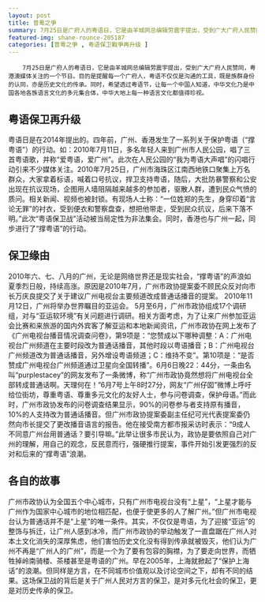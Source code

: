 ```yaml
---
layout: post
title: 普粵之爭
summary: 7月25日是广府人的粤语日，它是由羊城网总编辑劳震宇提出，受到广大广府人民赞同，粤港澳媒体关注的一个节日。目的是提醒每一个广府人，粤语不仅仅是沟通的工具，既是族群身份的认同，亦是历史文化的传承。同时，希望透过粤语节，让每一个中国人知道，中华文化乃是中国各地各族语言文化的多元集合体，中华大地上每一种语言文化都值得珍视。
featured-img: shane-rounce-205187
categories: [普粵之爭 , 粤语保卫戰爭再升级 ]
---
```



```
    7月25日是广府人的粤语日，它是由羊城网总编辑劳震宇提出，受到广大广府人民赞同，粤港澳媒体关注的一个节日。目的是提醒每一个广府人，粤语不仅仅是沟通的工具，既是族群身份的认同，亦是历史文化的传承。同时，希望透过粤语节，让每一个中国人知道，中华文化乃是中国各地各族语言文化的多元集合体，中华大地上每一种语言文化都值得珍视。

```

粤语保卫再升级
------
   粤语日是在2014年提出的。四年前，广州、香港发生了一系列关于保护粤语（“撑粤语”）的行动。如：2010年7月11日，多名年轻人来到广州市人民公园，唱了三首粤语歌，并称“爱粤语，爱广州”。此次在人民公园的“我为粤语大声唱”的闪唱行动引来不少媒体关注。2010年7月25日，广州市海珠区江南西地铁口聚集上万名群众，大家拿着标语，喊着口号抗议，捍卫支持粤语，随后，大批防暴警察和公安出现在抗议现场，企图用人墙阻隔越来越多的参加者，驱散人群，遭到民众气愤的质问。相关新闻、视频也被封锁。有现场人士称：“一位姓郑的先生，身穿印着“言论无罪”的衬衣，受到便衣和警察盘查，想把他带走，受到民众抗议，后来下落不明。”此次“粤语保卫战”活动被当局定性为非法集会。同时，香港也与广州一起，同步进行了“撑粤语”的行动。

保卫缘由
------
   2010年六、七、八月的广州，无论是网络世界还是现实社会，“撑粤语”的声浪如夏季烈日般，持续高涨。原因是2010年7月，广州市政协提案委不顾民众反对向市长万庆良提交了关于建议广州电视台主要频道改成普通话播音的提案。
   2010年11月12日，广州将举办世界瞩目的亚运会。 5月至6月，广州市政协组成17个调研组，对与“亚运软环境”有关问题进行调研。相关方面考虑，为了让来广州参加亚运会比赛和来旅游的国内外宾客了解亚运和本地新闻资讯，广州市政协在网上发布了《广州电视台播音情况调查问卷》，第9项是：“您赞成以下哪种调整：A：广州电视台广州频道在主要时段改为普通话播音，其他时段以粤语播音；B：广州电视台广州频道改为普通话播音，另外增设粤语频道；C：维持不变”。第10项是：“是否赞成广州电视台广州频道通过卫星向全国转播”。6月6日晚22：44分，一条由名叫“purplestacey”的网友发布了一条微博，称“广州市政协竟然想将广州电视台全部转成普通话啊。天理何在！”6月7号上午8时27分，网友“广州仔囡”微博上呼吁给位街坊，尊重粤语、尊重多元文化的友好人士，参与问卷调查，保护母语。”而此时，广州市政协发布的问卷调查结果显示，90%的问卷参与者支持原有播音，10%的人支持改为普通话播音。但广州市政协提案委副主任纪可光代表提案委仍然向市长提交了更改播音语言的报告。他在接受南方都市报采访时表示：“9成人不同意广州台用普通话？要引导嘛。”此举让很多市民认为，政协是要依照自己对广州的理解，用自己的观念，反民意而行，强硬推行提案，事件开始引发更强烈的反对和后来的“撑粤语”浪潮。
    
各自的故事
------
   广州市政协认为全国五个中心城市，只有广州市电视台没有“上星”，“上星才能与广州作为国家中心城市的地位相匹配，也便于使更多的人了解广州。”但广州市电视台认为普通话并不是“上星”的唯一条件。其实，不仅仅是粤语，为了迎接“亚运”的整饰与拆迁，让广州人感到冰冷，而广州市政协的举动触发了一直盘踞在广州人对本土文化消失的深厚焦虑，他们害怕历史文化没有得到传承就被毁灭，他们认为广州不再是“广州人的广州”，而是一个为了要有包容的胸襟，为了要走向世界，而牺牲掉岭南骑楼、茶楼甚至是粤语的广州。早在2005年，上海就掀起了“保护上海话”的浪潮。但同样是方言，在不同城市价值观以及讨论空间之下，却有不同的结果。这场保卫战的背后是关于广州人民对方言的保卫，是对多元化社会的保卫，更是对历史传承的保卫。

